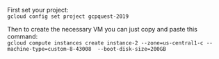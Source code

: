First set your project:  
`gcloud config set project gcpquest-2019`

Then to create the necessary VM you can just copy and paste this command:  
`gcloud compute instances create instance-2 --zone=us-central1-c --machine-type=custom-8-43008  --boot-disk-size=200GB` 